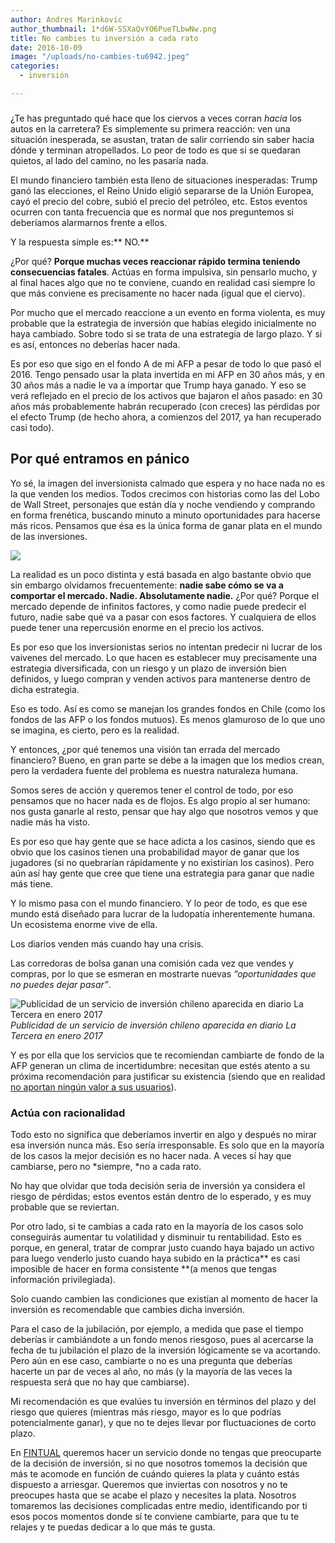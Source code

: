 ```yaml
---
author: Andres Marinkovic
author_thumbnail: 1*d6W-SSXaQvYO6PueTLbwNw.png
title: No cambies tu inversión a cada rato
date: 2016-10-09
image: "/uploads/no-cambies-tu6942.jpeg"
categories:
  - inversión

---
```


###

¿Te has preguntado qué hace que los ciervos a veces corran *hacia* los autos en la carretera? Es simplemente su primera reacción: ven una situación inesperada, se asustan, tratan de salir corriendo sin saber hacia dónde y terminan atropellados. Lo peor de todo es que si se quedaran quietos, al lado del camino, no les pasaría nada.

El mundo financiero también esta lleno de situaciones inesperadas: Trump ganó las elecciones, el Reino Unido eligió separarse de la Unión Europea, cayó el precio del cobre, subió el precio del petróleo, etc. Estos eventos ocurren con tanta frecuencia que es normal que nos preguntemos si deberíamos alarmarnos frente a ellos.

Y la respuesta simple es:** NO.**

¿Por qué? **Porque muchas veces reaccionar rápido termina teniendo consecuencias fatales**. Actúas en forma impulsiva, sin pensarlo mucho, y al final haces algo que no te conviene, cuando en realidad casi siempre lo que más conviene es precisamente no hacer nada (igual que el ciervo).

Por mucho que el mercado reaccione a un evento en forma violenta, es muy probable que la estrategia de inversión que habías elegido inicialmente no haya cambiado. Sobre todo si se trata de una estrategia de largo plazo. Y si es así, entonces no deberías hacer nada.

Es por eso que sigo en el fondo A de mi AFP a pesar de todo lo que pasó el 2016. Tengo pensado usar la plata invertida en mi AFP en 30 años más, y en 30 años más a nadie le va a importar que Trump haya ganado. Y eso se verá reflejado en el precio de los activos que bajaron el años pasado: en 30 años más probablemente habrán recuperado (con creces) las pérdidas por el efecto Trump (de hecho ahora, a comienzos del 2017, ya han recuperado casi todo).

## Por qué entramos en pánico

Yo sé, la imagen del inversionista calmado que espera y no hace nada no es la que venden los medios. Todos crecimos con historias como las del Lobo de Wall Street, personajes que están día y noche vendiendo y comprando en forma frenética, buscando minuto a minuto oportunidades para hacerse más ricos. Pensamos que ésa es la única forma de ganar plata en el mundo de las inversiones.

![](/uploads/no-cambies-tu4867.jpg)

La realidad es un poco distinta y está basada en algo bastante obvio que sin embargo olvidamos frecuentemente: **nadie sabe cómo se va a comportar el mercado. Nadie. Absolutamente nadie.** ¿Por qué? Porque el mercado depende de infinitos factores, y como nadie puede predecir el futuro, nadie sabe qué va a pasar con esos factores. Y cualquiera de ellos puede tener una repercusión enorme en el precio los activos.

Es por eso que los inversionistas serios no intentan predecir ni lucrar de los vaivenes del mercado. Lo que hacen es establecer muy precisamente una estrategia diversificada, con un riesgo y un plazo de inversión bien definidos, y luego compran y venden activos para mantenerse dentro de dicha estrategia.

Eso es todo. Así es como se manejan los grandes fondos en Chile (como los fondos de las AFP o los fondos mutuos). Es menos glamuroso de lo que uno se imagina, es cierto, pero es la realidad.

Y entonces, ¿por qué tenemos una visión tan errada del mercado financiero? Bueno, en gran parte se debe a la imagen que los medios crean, pero la verdadera fuente del problema es nuestra naturaleza humana.

Somos seres de acción y queremos tener el control de todo, por eso pensamos que no hacer nada es de flojos. Es algo propio al ser humano: nos gusta ganarle al resto, pensar que hay algo que nosotros vemos y que nadie más ha visto.

Es por eso que hay gente que se hace adicta a los casinos, siendo que es obvio que los casinos tienen una probabilidad mayor de ganar que los jugadores (si no quebrarían rápidamente y no existirían los casinos). Pero aún así hay gente que cree que tiene una estrategia para ganar que nadie más tiene.

Y lo mismo pasa con el mundo financiero. Y lo peor de todo, es que ese mundo está diseñado para lucrar de la ludopatía inherentemente humana. Un ecosistema enorme vive de ella.

Los diarios venden más cuando hay una crisis.

Las corredoras de bolsa ganan una comisión cada vez que vendes y compras, por lo que se esmeran en mostrarte nuevas *“oportunidades que no puedes dejar pasar”*.

![Publicidad de un servicio de inversión chileno aparecida en diario La Tercera en enero 2017](/uploads/no-cambies-tu6942.jpeg)*Publicidad de un servicio de inversión chileno aparecida en diario La Tercera en enero 2017*

Y es por ella que los servicios que te recomiendan cambiarte de fondo de la AFP generan un clima de incertidumbre: necesitan que estés atento a su próxima recomendación para justificar su existencia (siendo que en realidad [no aportan ningún valor a sus usuarios](https://twitter.com/TendenciaAFP/status/805859921791250433)).

### Actúa con racionalidad

Todo esto no significa que deberíamos invertir en algo y después no mirar esa inversión nunca más. Eso sería irresponsable. Es solo que en la mayoría de los casos la mejor decisión es no hacer nada. A veces sí hay que cambiarse, pero no *siempre, *no a cada rato.

No hay que olvidar que toda decisión seria de inversión ya considera el riesgo de pérdidas; estos eventos están dentro de lo esperado, y es muy probable que se reviertan.

Por otro lado, si te cambias a cada rato en la mayoría de los casos solo conseguirás aumentar tu volatilidad y disminuir tu rentabilidad. Esto es porque, en general, tratar de comprar justo cuando haya bajado un activo para luego venderlo justo cuando haya subido en la práctica** es casi imposible de hacer en forma consistente **(a menos que tengas información privilegiada).

Solo cuando cambien las condiciones que existían al momento de hacer la inversión es recomendable que cambies dicha inversión.

Para el caso de la jubilación, por ejemplo, a medida que pase el tiempo deberías ir cambiándote a un fondo menos riesgoso, pues al acercarse la fecha de tu jubilación el plazo de la inversión lógicamente se va acortando. Pero aún en ese caso, cambiarte o no es una pregunta que deberías hacerte un par de veces al año, no más (y la mayoría de las veces la respuesta será que no hay que cambiarse).

Mi recomendación es que evalúes tu inversión en términos del plazo y del riesgo que quieres (mientras más riesgo, mayor es lo que podrías potencialmente ganar), y que no te dejes llevar por fluctuaciones de corto plazo.

En [FINTUAL](https://fintual.cl) queremos hacer un servicio donde no tengas que preocuparte de la decisión de inversión, si no que nosotros tomemos la decisión que más te acomode en función de cuándo quieres la plata y cuánto estás dispuesto a arriesgar. Queremos que inviertas con nosotros y no te preocupes hasta que se acabe el plazo y necesites la plata. Nosotros tomaremos las decisiones complicadas entre medio, identificando por ti esos pocos momentos donde sí te conviene cambiarte, para que tu te relajes y te puedas dedicar a lo que más te gusta.
